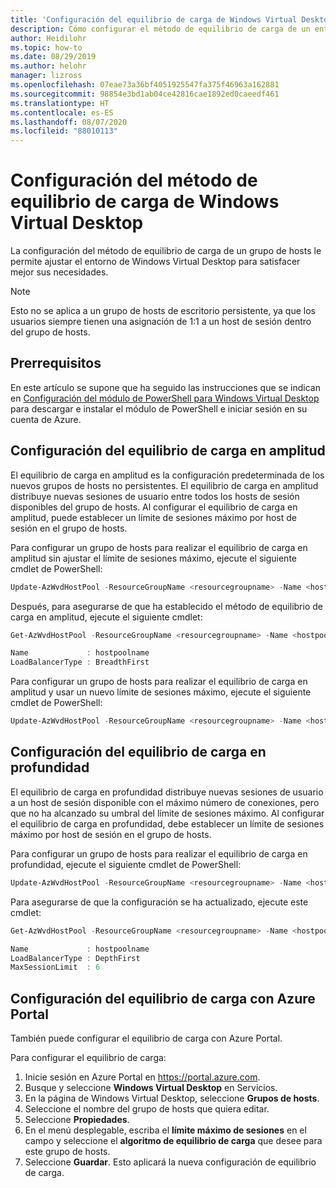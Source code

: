 ```yaml
---
title: 'Configuración del equilibrio de carga de Windows Virtual Desktop: Azure'
description: Cómo configurar el método de equilibrio de carga de un entorno de Windows Virtual Desktop.
author: Heidilohr
ms.topic: how-to
ms.date: 08/29/2019
ms.author: helohr
manager: lizross
ms.openlocfilehash: 07eae73a36bf4051925547fa375f46963a162881
ms.sourcegitcommit: 98854e3bd1ab04ce42816cae1892ed0caeedf461
ms.translationtype: HT
ms.contentlocale: es-ES
ms.lasthandoff: 08/07/2020
ms.locfileid: "88010113"
---
```

# <a name="configure-the-windows-virtual-desktop-load-balancing-method"></a>Configuración del método de equilibrio de carga de Windows Virtual Desktop

La configuración del método de equilibrio de carga de un grupo de hosts le permite ajustar el entorno de Windows Virtual Desktop para satisfacer mejor sus necesidades.

>[!NOTE]
> Esto no se aplica a un grupo de hosts de escritorio persistente, ya que los usuarios siempre tienen una asignación de 1:1 a un host de sesión dentro del grupo de hosts.

## <a name="prerequisites"></a>Prerrequisitos

En este artículo se supone que ha seguido las instrucciones que se indican en [Configuración del módulo de PowerShell para Windows Virtual Desktop](powershell-module.md) para descargar e instalar el módulo de PowerShell e iniciar sesión en su cuenta de Azure.

## <a name="configure-breadth-first-load-balancing"></a>Configuración del equilibrio de carga en amplitud

El equilibrio de carga en amplitud es la configuración predeterminada de los nuevos grupos de hosts no persistentes. El equilibrio de carga en amplitud distribuye nuevas sesiones de usuario entre todos los hosts de sesión disponibles del grupo de hosts. Al configurar el equilibrio de carga en amplitud, puede establecer un límite de sesiones máximo por host de sesión en el grupo de hosts.

Para configurar un grupo de hosts para realizar el equilibrio de carga en amplitud sin ajustar el límite de sesiones máximo, ejecute el siguiente cmdlet de PowerShell:

```powershell
Update-AzWvdHostPool -ResourceGroupName <resourcegroupname> -Name <hostpoolname> -LoadBalancerType 'BreadthFirst'
```

Después, para asegurarse de que ha establecido el método de equilibrio de carga en amplitud, ejecute el siguiente cmdlet:

```powershell
Get-AzWvdHostPool -ResourceGroupName <resourcegroupname> -Name <hostpoolname> | format-list Name, LoadBalancerType

Name             : hostpoolname
LoadBalancerType : BreadthFirst
```

Para configurar un grupo de hosts para realizar el equilibrio de carga en amplitud y usar un nuevo límite de sesiones máximo, ejecute el siguiente cmdlet de PowerShell:

```powershell
Update-AzWvdHostPool -ResourceGroupName <resourcegroupname> -Name <hostpoolname> -LoadBalancerType 'BreadthFirst' -MaxSessionLimit ###
```

## <a name="configure-depth-first-load-balancing"></a>Configuración del equilibrio de carga en profundidad

El equilibrio de carga en profundidad distribuye nuevas sesiones de usuario a un host de sesión disponible con el máximo número de conexiones, pero que no ha alcanzado su umbral del límite de sesiones máximo. Al configurar el equilibrio de carga en profundidad, debe establecer un límite de sesiones máximo por host de sesión en el grupo de hosts.

Para configurar un grupo de hosts para realizar el equilibrio de carga en profundidad, ejecute el siguiente cmdlet de PowerShell:

```powershell
Update-AzWvdHostPool -ResourceGroupName <resourcegroupname> -Name <hostpoolname> -LoadBalancerType 'DepthFirst' -MaxSessionLimit ###
```

Para asegurarse de que la configuración se ha actualizado, ejecute este cmdlet:

```powershell
Get-AzWvdHostPool -ResourceGroupName <resourcegroupname> -Name <hostpoolname> | format-list Name, LoadBalancerType, MaxSessionLimit

Name             : hostpoolname
LoadBalancerType : DepthFirst
MaxSessionLimit  : 6
```

## <a name="configure-load-balancing-with-the-azure-portal"></a>Configuración del equilibrio de carga con Azure Portal

También puede configurar el equilibrio de carga con Azure Portal.

Para configurar el equilibrio de carga:

1. Inicie sesión en Azure Portal en https://portal.azure.com.
2. Busque y seleccione **Windows Virtual Desktop** en Servicios.
3. En la página de Windows Virtual Desktop, seleccione **Grupos de hosts**.
4. Seleccione el nombre del grupo de hosts que quiera editar.
5. Seleccione **Propiedades**.
6. En el menú desplegable, escriba el **límite máximo de sesiones** en el campo y seleccione el **algoritmo de equilibrio de carga** que desee para este grupo de hosts.
7. Seleccione **Guardar**. Esto aplicará la nueva configuración de equilibrio de carga.